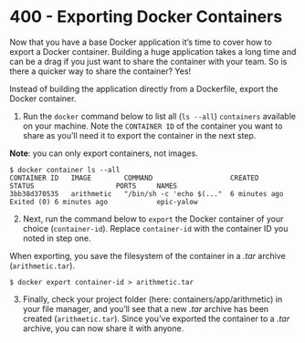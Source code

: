 # 400 - Exporting Docker Containers

Now that you have a base Docker application it’s time to cover how to export a Docker container. Building a huge application takes a long time and can be a drag if you just want to share the container with your team. So is there a quicker way to share the container? Yes!

Instead of building the application directly from a Dockerfile, export the Docker container.

1. Run the ```docker``` command below to list all (```ls --all```) ```containers``` available on your machine. Note the ```CONTAINER ID``` of the container you want to share as you’ll need it to export the container in the next step.

**Note**: you can only export containers, not images.

```
$ docker container ls --all
CONTAINER ID   IMAGE        COMMAND                   CREATED        STATUS                    PORTS     NAMES
3bb38d370535   arithmetic   "/bin/sh -c 'echo $(..."  6 minutes ago  Exited (0) 6 minutes ago            epic-yalow
```

2. Next, run the command below to ```export``` the Docker container of your choice (```container-id```). Replace ```container-id``` with the container ID you noted in step one.

When exporting, you save the filesystem of the container in a *.tar* archive (```arithmetic.tar```).

```
$ docker export container-id > arithmetic.tar
```

3. Finally, check your project folder (here: containers/app/arithmetic) in your file manager, and you’ll see that a new *.tar* archive has been created (```arithmetic.tar```). Since you’ve exported the container to a *.tar* archive, you can now share it with anyone.
